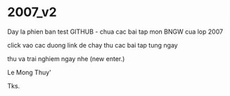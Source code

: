 # 2007_v2
Day la phien ban test GITHUB - chua cac bai tap mon BNGW cua lop 2007

click vao cac duong link de chay thu cac bai tap tung ngay

thu va trai nghiem ngay nhe (new enter.)

Le Mong Thuy'

Tks.
